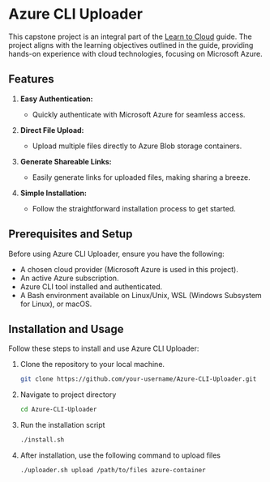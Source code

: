 # Azure CLI Uploader

This capstone project is an integral part of the [Learn to Cloud](https://learntocloud.guide/) guide. The project aligns with the learning objectives outlined in the guide, providing hands-on experience with cloud technologies, focusing on Microsoft Azure.

## Features

1. **Easy Authentication:**
   - Quickly authenticate with Microsoft Azure for seamless access.

2. **Direct File Upload:**
   - Upload multiple files directly to Azure Blob storage containers.

3. **Generate Shareable Links:**
   - Easily generate links for uploaded files, making sharing a breeze.

4. **Simple Installation:**
   - Follow the straightforward installation process to get started.

## Prerequisites and Setup

Before using Azure CLI Uploader, ensure you have the following:

- A chosen cloud provider (Microsoft Azure is used in this project).
- An active Azure subscription.
- Azure CLI tool installed and authenticated.
- A Bash environment available on Linux/Unix, WSL (Windows Subsystem for Linux), or macOS.

## Installation and Usage

Follow these steps to install and use Azure CLI Uploader:

1. Clone the repository to your local machine.
   ```bash
   git clone https://github.com/your-username/Azure-CLI-Uploader.git
2. Navigate to project directory
   ```bash
   cd Azure-CLI-Uploader
3. Run the installation script
   ```bash
   ./install.sh
4. After installation, use the following command to upload files
   ```bash
   ./uploader.sh upload /path/to/files azure-container
